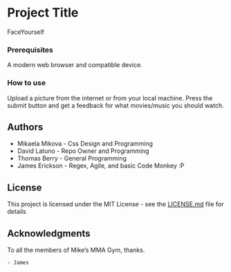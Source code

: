 # Project Title

FaceYourself

### Prerequisites

A modern web browser and compatible device.

### How to use

Upload a picture from the internet or from your local machine. Press the submit button and get a feedback for what movies/music you should watch.


## Authors

 - Mikaela Mikova - Css Design and Programming
 - David Latuno - Repo Owner and Programming
 - Thomas Berry - General Programming
 - James Erickson - Regex, Agile, and basic Code Monkey :P

## License

This project is licensed under the MIT License - see the [LICENSE.md](LICENSE.md) file for details

## Acknowledgments

To all the members of Mike’s MMA Gym, thanks.

	- James

